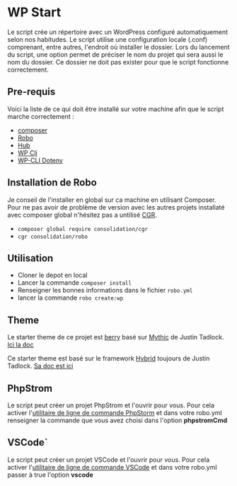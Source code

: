 # WP Start

Le script crée un répertoire avec un WordPress configuré automatiquement selon nos habitudes.
Le script utilise une configuration locale (.conf) comprenant, entre autres, l'endroit où installer le dossier.
Lors du lancement du script, une option permet de préciser le nom du projet qui sera aussi le nom du dossier. Ce dossier ne doit pas exister pour que le script fonctionne correctement.

## Pre-requis

Voici la liste de ce qui doit être installé sur votre machine afin que le script marche correctement :

- [composer](https://getcomposer.org)
- [Robo](https://robo.li/)
- [Hub](https://hub.github.com/)
- [WP Cli](https://wp-cli.org/fr/#installation)
- [WP-CLI Dotenv](https://github.com/aaemnnosttv/wp-cli-dotenv-command#installation)

## Installation de Robo

Je conseil de l'installer en global sur ca machine en utilisant Composer. Pour ne pas avoir de problème de version avec les autres projets installaté avec composer global n'hésitez pas a untilisé [CGR](https://packagist.org/packages/consolidation/cgr).

 * `composer global require consolidation/cgr`
 * `cgr consolidation/robo`

## Utilisation

- Cloner le depot en local
- Lancer la commande `composer install`
- Renseigner les bonnes informations dans le fichier `robo.yml`
- lancer la commande `robo create:wp`


## Theme

Le starter theme de ce projet est [berry](https://github.com/matiere-noire/berry) basé sur [Mythic](https://themehybrid.com/themes/mythic) de Justin Tadlock. [Ici la doc](https://github.com/justintadlock/mythic/wiki)

Ce starter theme est basé sur le framework [Hybrid](https://github.com/justintadlock/hybrid-core) toujours de Justin Tadlock. [Sa doc est ici](https://github.com/justintadlock/hybrid-core/wiki)

## PhpStrom

Le script peut créer un projet PhpStrom et l'ouvrir pour vous. Pour cela activer l'[utilitaire de ligne de commande PhpStorm](https://www.jetbrains.com/help/phpstorm/working-with-the-ide-features-from-command-line.html) et dans votre robo.yml renseigner la commande que vous avez choisi dans l'option **phpstromCmd**

## VSCode`

Le script peut créer un projet VSCode et l'ouvrir pour vous. Pour cela activer l'[utilitaire de ligne de commande VSCode](https://code.visualstudio.com/docs/setup/mac) et dans votre robo.yml passer à true l'option **vscode**